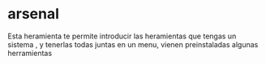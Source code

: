 # arsenal
Esta heramienta te permite introducir las heramientas que tengas un sistema , y tenerlas todas juntas en un menu, vienen preinstaladas algunas herramientas
